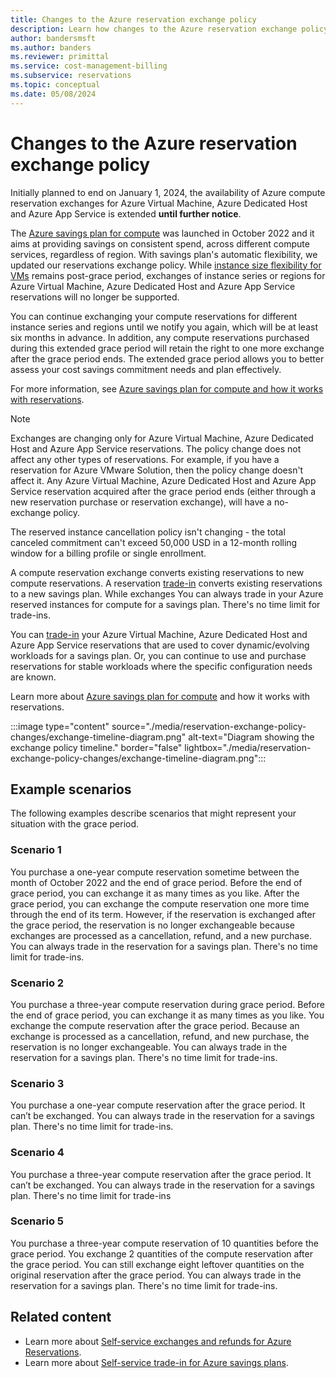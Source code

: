 ```yaml
---
title: Changes to the Azure reservation exchange policy
description: Learn how changes to the Azure reservation exchange policy might affect you.
author: bandersmsft
ms.author: banders
ms.reviewer: primittal
ms.service: cost-management-billing
ms.subservice: reservations
ms.topic: conceptual
ms.date: 05/08/2024
---
```


# Changes to the Azure reservation exchange policy

Initially planned to end on January 1, 2024, the availability of Azure compute reservation exchanges for Azure Virtual Machine, Azure Dedicated Host and Azure App Service is extended **until further notice**.

The [Azure savings plan for compute](https://azure.microsoft.com/pricing/offers/savings-plan-compute) was launched in October 2022 and it aims at providing savings on consistent spend, across different compute services, regardless of region. With savings plan's automatic flexibility, we updated our reservations exchange policy. While [instance size flexibility for VMs](../../virtual-machines/reserved-vm-instance-size-flexibility.md) remains post-grace period, exchanges of instance series or regions for Azure Virtual Machine, Azure Dedicated Host and Azure App Service reservations will no longer be supported.

You can continue exchanging your compute reservations for different instance series and regions until we notify you again, which will be at least six months in advance. In addition, any compute reservations purchased during this extended grace period will retain the right to one more exchange after the grace period ends. The extended grace period allows you to better assess your cost savings commitment needs and plan effectively.

For more information, see [Azure savings plan for compute and how it works with reservations](../savings-plan/decide-between-savings-plan-reservation.md).

>[!NOTE]
> Exchanges are changing only for Azure Virtual Machine, Azure Dedicated Host and Azure App Service reservations. The policy change does not affect any other types of reservations. For example, if you have a reservation for Azure VMware Solution, then the policy change doesn't affect it. Any Azure Virtual Machine, Azure Dedicated Host and Azure App Service reservation acquired after the grace period ends (either through a new reservation purchase or reservation exchange), will have a no-exchange policy.

The reserved instance cancellation policy isn't changing - the total canceled commitment can't exceed 50,000 USD in a 12-month rolling window for a billing profile or single enrollment.

A compute reservation exchange converts existing reservations to new compute reservations. A reservation [trade-in](../savings-plan/reservation-trade-in.md) converts existing reservations to a new savings plan. While exchanges You can always trade in your Azure reserved instances for compute for a savings plan. There's no time limit for trade-ins.

You can [trade-in](../savings-plan/reservation-trade-in.md) your Azure Virtual Machine, Azure Dedicated Host and Azure App Service reservations that are used to cover dynamic/evolving workloads for a savings plan. Or, you can continue to use and purchase reservations for stable workloads where the specific configuration needs are known.

Learn more about [Azure savings plan for compute](../savings-plan/index.yml) and how it works with reservations.

:::image type="content" source="./media/reservation-exchange-policy-changes/exchange-timeline-diagram.png" alt-text="Diagram showing the exchange policy timeline." border="false" lightbox="./media/reservation-exchange-policy-changes/exchange-timeline-diagram.png":::

## Example scenarios

The following examples describe scenarios that might represent your situation with the grace period.

### Scenario 1

You purchase a one-year compute reservation sometime between the month of October 2022 and the end of grace period. Before the end of grace period, you can exchange it as many times as you like. After the grace period, you can exchange the compute reservation one more time through the end of its term. However, if the reservation is exchanged after the grace period, the reservation is no longer exchangeable because exchanges are processed as a cancellation, refund, and a new purchase. You can always trade in the reservation for a savings plan. There's no time limit for trade-ins.

### Scenario 2

You purchase a three-year compute reservation during grace period. Before the end of grace period, you can exchange it as many times as you like. You exchange the compute reservation after the grace period. Because an exchange is processed as a cancellation, refund, and new purchase, the reservation is no longer exchangeable. You can always trade in the reservation for a savings plan. There's no time limit for trade-ins.

### Scenario 3

You purchase a one-year compute reservation after the grace period. It can’t be exchanged. You can always trade in the reservation for a savings plan. There's no time limit for trade-ins.

### Scenario 4

You purchase a three-year compute reservation after the grace period. It can’t be exchanged. You can always trade in the reservation for a savings plan. There's no time limit for trade-ins

### Scenario 5

You purchase a three-year compute reservation of 10 quantities before the grace period. You exchange 2 quantities of the compute reservation after the grace period. You can still exchange eight leftover quantities on the original reservation after the grace period. You can always trade in the reservation for a savings plan. There's no time limit for trade-ins.

## Related content

- Learn more about [Self-service exchanges and refunds for Azure Reservations](exchange-and-refund-azure-reservations.md).
- Learn more about [Self-service trade-in for Azure savings plans](../savings-plan/reservation-trade-in.md).
